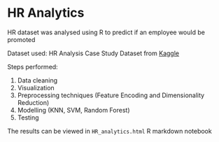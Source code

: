 # HR Analytics
HR dataset was analysed using R to predict if an employee would be promoted

Dataset used: HR Analysis Case Study Dataset from [Kaggle](https://www.kaggle.com/datasets/shivan118/hranalysis)

Steps performed:
1. Data cleaning
2. Visualization
3. Preprocessing techniques (Feature Encoding and Dimensionality Reduction)
4. Modelling (KNN, SVM, Random Forest)
5. Testing

The results can be viewed in ```HR_analytics.html``` R markdown notebook
